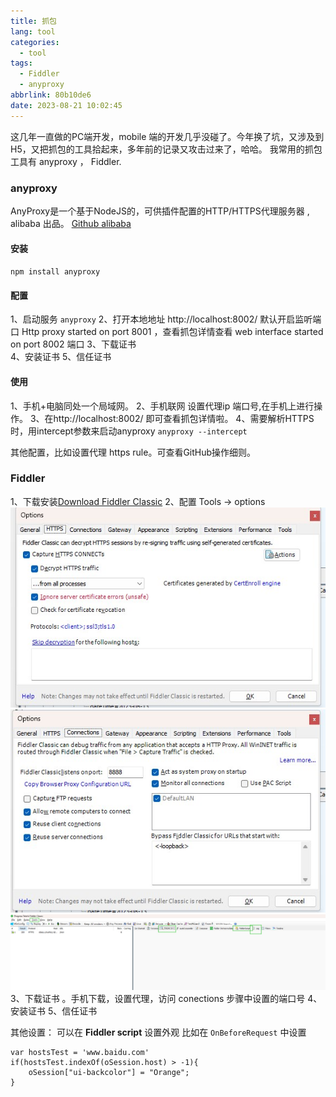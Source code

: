 ```yaml
---
title: 抓包
lang: tool
categories:
  - tool
tags:
  - Fiddler
  - anyproxy
abbrlink: 80b10de6
date: 2023-08-21 10:02:45
---
```


这几年一直做的PC端开发，mobile 端的开发几乎没碰了。今年换了坑，又涉及到H5，又把抓包的工具拾起来，多年前的记录又攻击过来了，哈哈。
我常用的抓包工具有 anyproxy ， Fiddler.
<!-- more -->

### anyproxy
AnyProxy是一个基于NodeJS的，可供插件配置的HTTP/HTTPS代理服务器 , alibaba 出品。 [Github alibaba](https://github.com/alibaba/anyproxy)

#### 安装
`npm install anyproxy `

#### 配置
1、启动服务 `anyproxy`
2、打开本地地址 http://localhost:8002/  默认开启监听端口 Http proxy started on port 8001 ，查看抓包详情查看  web interface started on port 8002 端口
3、下载证书  
4、安装证书 
5、信任证书

#### 使用
1、手机+电脑同处一个局域网。
2、手机联网 设置代理ip 端口号,在手机上进行操作。
3、在http://localhost:8002/ 即可查看抓包详情啦。
4、需要解析HTTPS时，用intercept参数来启动anyproxy `anyproxy --intercept`

其他配置，比如设置代理 https rule。可查看GitHub操作细则。


### Fiddler
1、下载安装[Download Fiddler Classic](https://www.telerik.com/download/fiddler)
2、配置 Tools -> options
![https 配置](../../images/fiddler_20230821113623.jpg)
![conections](../../images/fiddler_20230821113714.jpg)
![Fiddler 一览](../../images/fiddler_20230821113818.jpg)
3、下载证书  。手机下载，设置代理，访问  conections 步骤中设置的端口号
4、安装证书 
5、信任证书 


其他设置： 
可以在 **Fiddler script** 设置外观
比如在 `OnBeforeRequest` 中设置
```JS
var hostsTest = 'www.baidu.com'
if(hostsTest.indexOf(oSession.host) > -1){
    oSession["ui-backcolor"] = "Orange"; 
}
```
